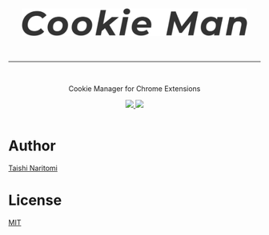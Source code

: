 <div>
  <br />
  <br />
  <div align="center">
    <picture>
    <source media="(prefers-color-scheme: dark)" srcset="https://raw.githubusercontent.com/taishinaritomi/cookie-man/main/assets/cookie-man-light.svg">
    <img width="450" height="auto" alt="Cookie Man" src="https://raw.githubusercontent.com/taishinaritomi/cookie-man/main/assets/cookie-man-dark.svg">
  </picture>
  </div>
  <br />
  <br />
  <hr />
  <br />
  <p align="center">Cookie Manager for Chrome Extensions<p>
  <div align="center">
    <a href='https://chrome.google.com/webstore/detail/cookie-man/hocmdfhjbhdgbfbkknpnindlbhaalmbe'>
      <img src='https://img.shields.io/chrome-web-store/v/hocmdfhjbhdgbfbkknpnindlbhaalmbe?style=for-the-badge'>
    </a>
    <a href='https://github.com/taishinaritomi/cookie-man/blob/main/LICENSE'>
      <img src='https://img.shields.io/github/license/taishinaritomi/cookie-man?style=for-the-badge'>
    </a>
  </div>
  <br />
</div>

# Author

[Taishi Naritomi](https://github.com/taishinaritomi)

# License

[MIT](https://github.com/taishinaritomi/cookie-man/blob/main/LICENSE)
